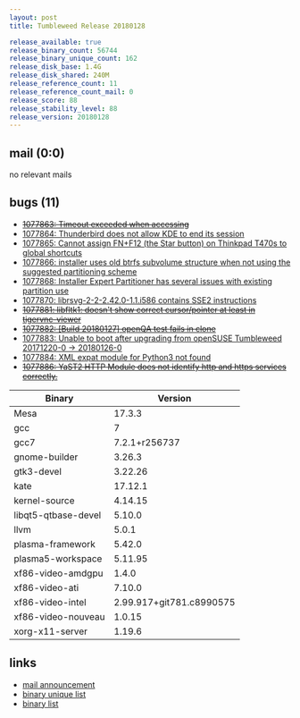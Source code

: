```yaml
---
layout: post
title: Tumbleweed Release 20180128

release_available: true
release_binary_count: 56744
release_binary_unique_count: 162
release_disk_base: 1.4G
release_disk_shared: 240M
release_reference_count: 11
release_reference_count_mail: 0
release_score: 88
release_stability_level: 88
release_version: 20180128
---
```


## mail (0:0)

no relevant mails

## bugs (11)

<!--more-->

- ~~[1077863: Timeout exceeded when accessing <official repos>](https://bugzilla.opensuse.org/show_bug.cgi?id=1077863)~~
- [1077864: Thunderbird does not allow KDE to end its session](https://bugzilla.opensuse.org/show_bug.cgi?id=1077864)
- [1077865: Cannot assign FN+F12 (the Star button) on Thinkpad T470s to global shortcuts](https://bugzilla.opensuse.org/show_bug.cgi?id=1077865)
- [1077866: installer uses old btrfs subvolume structure when not using the suggested partitioning scheme](https://bugzilla.opensuse.org/show_bug.cgi?id=1077866)
- [1077868: Installer Expert Partitioner has several issues with existing partition use](https://bugzilla.opensuse.org/show_bug.cgi?id=1077868)
- [1077870: librsvg-2-2-2.42.0-1.1.i586 contains SSE2 instructions](https://bugzilla.opensuse.org/show_bug.cgi?id=1077870)
- ~~[1077881: libfltk1: doesn't show correct cursor/pointer  at least in tigervnc-viewer](https://bugzilla.opensuse.org/show_bug.cgi?id=1077881)~~
- ~~[1077882: [Build 20180127] openQA test fails in clone](https://bugzilla.opensuse.org/show_bug.cgi?id=1077882)~~
- [1077883: Unable to boot after upgrading from openSUSE Tumbleweed  20171220-0 -> 20180126-0](https://bugzilla.opensuse.org/show_bug.cgi?id=1077883)
- [1077884: XML expat module for Python3 not found](https://bugzilla.opensuse.org/show_bug.cgi?id=1077884)
- ~~[1077886: YaST2  HTTP Module does not identify http and https services correctly.](https://bugzilla.opensuse.org/show_bug.cgi?id=1077886)~~

Binary | Version
--- | ---
Mesa | 17.3.3
gcc | 7
gcc7 | 7.2.1+r256737
gnome-builder | 3.26.3
gtk3-devel | 3.22.26
kate | 17.12.1
kernel-source | 4.14.15
libqt5-qtbase-devel | 5.10.0
llvm | 5.0.1
plasma-framework | 5.42.0
plasma5-workspace | 5.11.95
xf86-video-amdgpu | 1.4.0
xf86-video-ati | 7.10.0
xf86-video-intel | 2.99.917+git781.c8990575
xf86-video-nouveau | 1.0.15
xorg-x11-server | 1.19.6

## links

- [mail announcement](https://lists.opensuse.org/opensuse-factory/2018-01/msg00703.html)
- [binary unique list](http://download.tumbleweed.boombatower.com/20180128/rpm.unique.list)
- [binary list](http://download.tumbleweed.boombatower.com/20180128/rpm.list)
